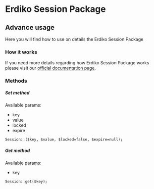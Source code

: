 # Erdiko Session Package

## Advance usage

Here you will find how to use on details the Erdiko Session Package

### How it works
If you need more details regarding how Erdiko Session Package works please visit our [official documentation page]((http://erdiko.org/session/)).
 
### Methods

##### Set method

Available params:
 - key
 - value
 - locked
 - expire
 
```
Session::($key, $value, $locked=false, $expire=null);
```

##### Get method

Available params:
 - key
 
```
Session::get($key);
```